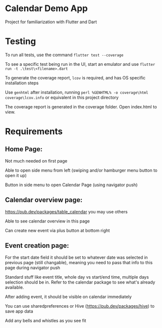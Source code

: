 # Calendar Demo App
Project for familiarization with Flutter and Dart

# Testing
To run all tests, use the command `flutter test --coverage`

To see a specific test being run in the UI, start an emulator and use `flutter run -t .\test\<filename>.dart`

To generate the coverage report, `lcov` is required, and has OS specific installation steps

Use `genhtml` after installation, running `perl %GENHTML% -o coverage\html coverage\lcov.info` or equivalent in this project directory

The coverage report is generated in the coverage folder. Open index.html to view.

# Requirements 
## Home Page:
Not much needed on first page

Able to open side menu from left (swiping and/or hamburger menu button to open it up)

Button in side menu to open Calendar Page (using navigator push)

## Calendar overview page:
https://pub.dev/packages/table_calendar you may use others

Able to see calendar overview in this page

Can create new event via plus button at bottom right

## Event creation page:
For the start date field it should be set to whatever date was selected in previous page (still changable), meaning you need to pass that info to this page during navigator push

Standard stuff like event title, whole day vs start/end time, multiple days selection should be in. Refer to the calendar package to see what's already available.

After adding event, it should be visible on calendar immediately

You can use sharedpreferences or Hive (https://pub.dev/packages/hive) to save app data

Add any bells and whistles as you see fit
